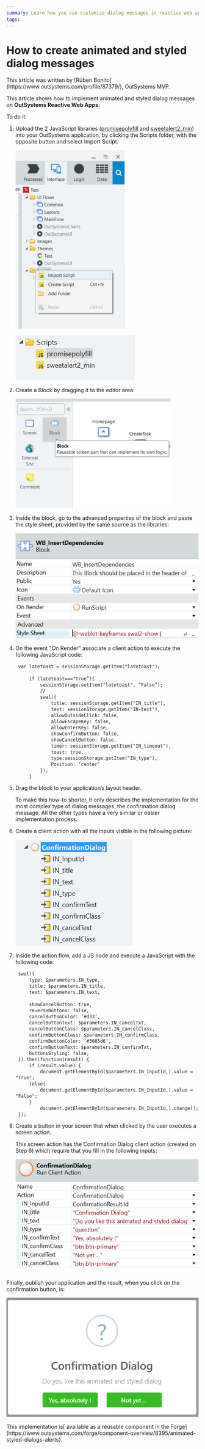```yaml
---
summary: Learn how you can customize dialog messages in reactive web applications.
tags:
---
```


# How to create animated and styled dialog messages

<div class="info" markdown="1">
This article was written by [Rúben Bonito](https://www.outsystems.com/profile/87379/), OutSystems MVP.
</div>

This article shows how to implement animated and styled dialog messages on **OutSystems Reactive Web Apps**. 
 
To do it:

1.  Upload the 2 JavaScript libraries ([promisepolyfill](https://www.jsdelivr.com/package/npm/promise-polyfill) and [sweetalert2_min](https://www.jsdelivr.com/package/npm/sweetalert2)) into your OutSystems application, by clicking the Scripts folder, with the opposite button and select Import Script.

	![](images/create-styled-dialogs_0.png) 

	![](images/create-styled-dialogs_1.png)

1. Create a Block by dragging it to the editor area:

	![](images/create-styled-dialogs_2.png) 

1. Inside the block, go to the advanced properties of the block and paste the style sheet, provided by the same source as the libraries:

	![](images/create-styled-dialogs_3.png)

1. On the event "On Render" associate a client action to execute the following JavaScript code:
       
        var latetoast = sessionStorage.getItem("latetoast");

            if (latetoast==="True”){
                sessionStorage.setItem("latetoast", “False”);
	            //
                swal({
   	                title: sessionStorage.getItem("IN_title"),
   	                text: sessionStorage.getItem("IN-text"),
                    allowOutsideClick: false,
                    allowEscapeKey: false,
                    allowEnterKey: false;
                    showConfirmButton: false,
                    showCancelButton: false,
                    timer: sessionStorage.getItem("IN_timeout"),
                    toast: true,
                    type:sessionStorage.getItem("IN_type"),
                    Position: ‘center’
                });
            }    
    

1. Drag the block to your application’s layout header.

	<div class="info" markdown="1"> To make this how-to shorter, it only describes the implementation for the most complex type of dialog messages, the confirmation dialog message. All the other types have a very similar or easier implementation process.
	</div>

1. Create a client action with all the inputs visible in the following picture:
	
    ![](images/create-styled-dialogs_4.png)
	
1. Inside the action flow, add a JS node and execute a JavaScript with the following code:

        swal({
            type: $parameters.IN_type,
            title: $parameters.IN_title,
            text: $parameters.IN_text,

            showCancelButton: true,
            reverseButtons: false,
            cancelButtonColor: ‘#d33’,
            cancelButtonText: $parameters.IN_cancelTxt,
            cancelButtonClass: $parameters.IN_cancelClass,
	        confirmButtonClass: $parameters.IN_confirmClass,
	        confirmButtonColor: ‘#3085d6’,
	        confirmButtonText: $parameters.IN_confirmTxt,
	        buttonsStyling: false,
        }).then(function(result) {
	        if (result.value) {
        	    document.getElementById($parameters.IN_InputId,).value = "True";
	        }else{
    	        document.getElementById($parameters.IN_InputId,).value = "False";
	        }
    	        document.getElementById($parameters.IN_InputId,).change();
        });

1. Create a button in your screen that when clicked by the user executes a screen action. 

	This screen action has the Confirmation Dialog client action (created on Step 6) which require that you fill in the following inputs:

	![](images/create-styled-dialogs_5.png)


Finally, publish your application and the result, when you click on the confirmation button, is:

![](images/create-styled-dialogs_6.png)

<div class="info" markdown="1"> 
This implementation is[ available as a reusable component in the Forge](https://www.outsystems.com/forge/component-overview/8395/animated-styled-dialogs-alerts).


